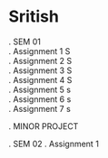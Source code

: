 # Sritish

. SEM 01 <br>
. Assignment 1 S <br>
. Assignment 2 S <br>
. Assignment 3 S <br>
. Assignment 4 S <br>
. Assignment 5 s <br>
. Assignment 6 s <br>
. Assignment 7 s <br>

. MINOR PROJECT <br>

. SEM 02
. Assignment 1 <br>
